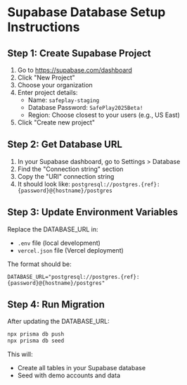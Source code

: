 
# Supabase Database Setup Instructions

## Step 1: Create Supabase Project

1. Go to https://supabase.com/dashboard
2. Click "New Project"
3. Choose your organization
4. Enter project details:
   - Name: `safeplay-staging`
   - Database Password: `SafePlay2025Beta!`
   - Region: Choose closest to your users (e.g., US East)
5. Click "Create new project"

## Step 2: Get Database URL

1. In your Supabase dashboard, go to Settings > Database
2. Find the "Connection string" section
3. Copy the "URI" connection string
4. It should look like: `postgresql://postgres.{ref}:{password}@{hostname}/postgres`

## Step 3: Update Environment Variables

Replace the DATABASE_URL in:
- `.env` file (local development)
- `vercel.json` file (Vercel deployment)

The format should be:
```
DATABASE_URL="postgresql://postgres.{ref}:{password}@{hostname}/postgres"
```

## Step 4: Run Migration

After updating the DATABASE_URL:
```bash
npx prisma db push
npx prisma db seed
```

This will:
- Create all tables in your Supabase database
- Seed with demo accounts and data

